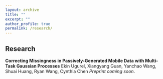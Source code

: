 ```yaml
---
layout: archive
title: ""
excerpt: ""
author_profile: true
permalink: /research/
---
```


## Research

**Correcting Missingness in Passively-Generated Mobile Data with Multi-Task Gaussian Processes**
Ekin Ugurel, Xiangyang Guan, Yanchao Wang, Shuai Huang, Ryan Wang, Cynthia Chen
*Preprint coming soon*.
